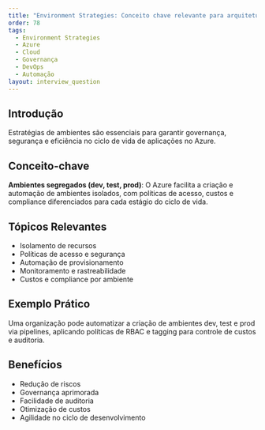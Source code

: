 ```yaml
---
title: "Environment Strategies: Conceito chave relevante para arquitetura no Azure"
order: 78
tags:
  - Environment Strategies
  - Azure
  - Cloud
  - Governança
  - DevOps
  - Automação
layout: interview_question
---
```


## Introdução
Estratégias de ambientes são essenciais para garantir governança, segurança e eficiência no ciclo de vida de aplicações no Azure.

## Conceito-chave
**Ambientes segregados (dev, test, prod)**: O Azure facilita a criação e automação de ambientes isolados, com políticas de acesso, custos e compliance diferenciados para cada estágio do ciclo de vida.

## Tópicos Relevantes
- Isolamento de recursos
- Políticas de acesso e segurança
- Automação de provisionamento
- Monitoramento e rastreabilidade
- Custos e compliance por ambiente

## Exemplo Prático
Uma organização pode automatizar a criação de ambientes dev, test e prod via pipelines, aplicando políticas de RBAC e tagging para controle de custos e auditoria.

## Benefícios
- Redução de riscos
- Governança aprimorada
- Facilidade de auditoria
- Otimização de custos
- Agilidade no ciclo de desenvolvimento
